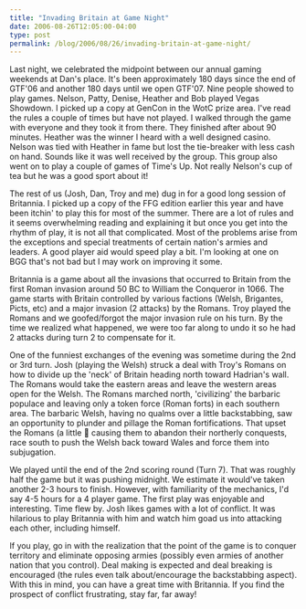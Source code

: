 ```yaml
---
title: "Invading Britain at Game Night"
date: 2006-08-26T12:05:00-04:00
type: post
permalink: /blog/2006/08/26/invading-britain-at-game-night/
---
```

Last night, we celebrated the midpoint between our annual gaming weekends at Dan's place. It's been approximately 180 days since the end of GTF'06 and another 180 days until we open GTF'07. Nine people showed to play games. Nelson, Patty, Denise, Heather and Bob played Vegas Showdown. I picked up a copy at GenCon in the WotC prize area. I've read the rules a couple of times but have not played. I walked through the game with everyone and they took it from there. They finished after about 90 minutes. Heather was the winner I heard with a well designed casino. Nelson was tied with Heather in fame but lost the tie-breaker with less cash on hand. Sounds like it was well received by the group. This group also went on to play a couple of games of Time's Up. Not really Nelson's cup of tea but he was a good sport about it!

The rest of us (Josh, Dan, Troy and me) dug in for a good long session of Britannia. I picked up a copy of the FFG edition earlier this year and have been itchin' to play this for most of the summer. There are a lot of rules and it seems overwhelming reading and explaining it but once you get into the rhythm of play, it is not all that complicated. Most of the problems arise from the exceptions and special treatments of certain nation's armies and leaders. A good player aid would speed play a bit. I'm looking at one on BGG that's not bad but I may work on improving it some.

Britannia is a game about all the invasions that occurred to Britain from the first Roman invasion around 50 BC to William the Conqueror in 1066. The game starts with Britain controlled by various factions (Welsh, Brigantes, Picts, etc) and a major invasion (2 attacks) by the Romans. Troy played the Romans and we goofed/forgot the major invasion rule on his turn. By the time we realized what happened, we were too far along to undo it so he had 2 attacks during turn 2 to compensate for it.

One of the funniest exchanges of the evening was sometime during the 2nd or 3rd turn. Josh (playing the Welsh) struck a deal with Troy's Romans on how to divide up the 'neck' of Britain heading north toward Hadrian's wall. The Romans would take the eastern areas and leave the western areas open for the Welsh. The Romans marched north, 'civilizing' the barbaric populace and leaving only a token force (Roman forts) in each southern area. The barbaric Welsh, having no qualms over a little backstabbing, saw an opportunity to plunder and pillage the Roman fortifications. That upset the Romans (a little 🙂 causing them to abandon their northerly conquests, race south to push the Welsh back toward Wales and force them into subjugation.

We played until the end of the 2nd scoring round (Turn 7). That was roughly half the game but it was pushing midnight. We estimate it would've taken another 2-3 hours to finish. However, with familiarity of the mechanics, I'd say 4-5 hours for a 4 player game. The first play was enjoyable and interesting. Time flew by. Josh likes games with a lot of conflict. It was hilarious to play Britannia with him and watch him goad us into attacking each other, including himself.

If you play, go in with the realization that the point of the game is to conquer territory and eliminate opposing armies (possibly even armies of another nation that you control). Deal making is expected and deal breaking is encouraged (the rules even talk about/encourage the backstabbing aspect). With this in mind, you can have a great time with Britannia. If you find the prospect of conflict frustrating, stay far, far away!
